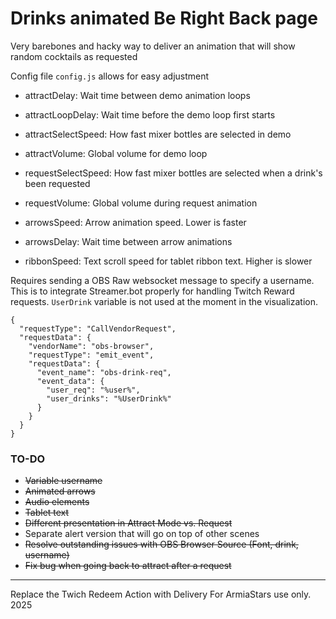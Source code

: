# Drinks animated Be Right Back page

Very barebones and hacky way to deliver an animation that will show random cocktails as requested

Config file `config.js` allows for easy adjustment
- attractDelay: Wait time between demo animation loops
- attractLoopDelay: Wait time before the demo loop first starts
- attractSelectSpeed: How fast mixer bottles are selected in demo
- attractVolume: Global volume for demo loop

- requestSelectSpeed: How fast mixer bottles are selected when a drink's been requested
- requestVolume: Global volume during request animation

- arrowsSpeed: Arrow animation speed. Lower is faster
- arrowsDelay: Wait time between arrow animations
- ribbonSpeed: Text scroll speed for tablet ribbon text. Higher is slower


Requires sending a OBS Raw websocket message to specify a username. This is to integrate Streamer.bot properly for handling Twitch Reward requests. 
`UserDrink` variable is not used at the moment in the visualization.

```
{
  "requestType": "CallVendorRequest",
  "requestData": {
    "vendorName": "obs-browser",
    "requestType": "emit_event",
    "requestData": {
      "event_name": "obs-drink-req",
      "event_data": {
        "user_req": "%user%",
        "user_drinks": "%UserDrink%"
      }
    }
  }
}
```

### TO-DO
- ~~Variable username~~ 
- ~~Animated arrows~~
- ~~Audio elements~~
- ~~Tablet text~~
- ~~Different presentation in Attract Mode vs. Request~~
- Separate alert version that will go on top of other scenes
- ~~Resolve outstanding issues with OBS Browser Source (Font, drink, username)~~
- ~~Fix bug when going back to attract after a request~~
----

Replace the Twich Redeem Action with Delivery
For ArmiaStars use only. 2025

